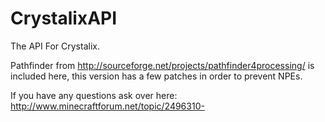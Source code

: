 CrystalixAPI
============

The API For Crystalix.

Pathfinder from http://sourceforge.net/projects/pathfinder4processing/ is included here, this version has a few patches in order to prevent NPEs.

If you have any questions ask over here: http://www.minecraftforum.net/topic/2496310-
